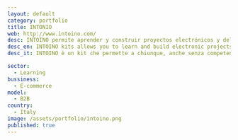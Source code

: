 ```yaml
---
layout: default
category: portfolio
title: INTONIO
web: http://www.intoino.com/
desc: INTOINO permite aprender y construir proyectos electrónicos y del Internet de las cosas en cuestión de minutos sin ser un programador o ingeniero.
desc_en: INTOINO kits allows you to learn and build electronic projects and Internet of Things in minutes without being a programmer or engineer
desc_it: INTOINO è un kit che permette a chiunque, anche senza competenze tecniche di programmazione, di sviluppare il proprio progetto nell’ambito dell’Internet of Things

sector: 
  - Learning
bussiness: 
  - E-commerce
model:
  - B2B
country: 
  - Italy
image: /assets/portfolio/intoino.png
published: true
---
```



